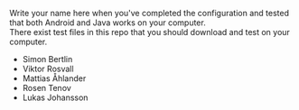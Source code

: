 Write your name here when you've completed the configuration and tested that both Android and Java works on your computer.  
There exist test files in this repo that you should download and test on your computer.  
  
* Simon Bertlin  
* Viktor Rosvall  
* Mattias Åhlander  
* Rosen Tenov
* Lukas Johansson


